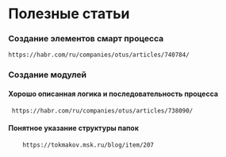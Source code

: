 # Полезные статьи

### Создание элементов смарт процесса 

    https://habr.com/ru/companies/otus/articles/740784/


### Создание модулей

#### Хорошо описанная логика и последовательность процесса
     https://habr.com/ru/companies/otus/articles/738090/  
        
#### Понятное указание структуры папок
        https://tokmakov.msk.ru/blog/item/207